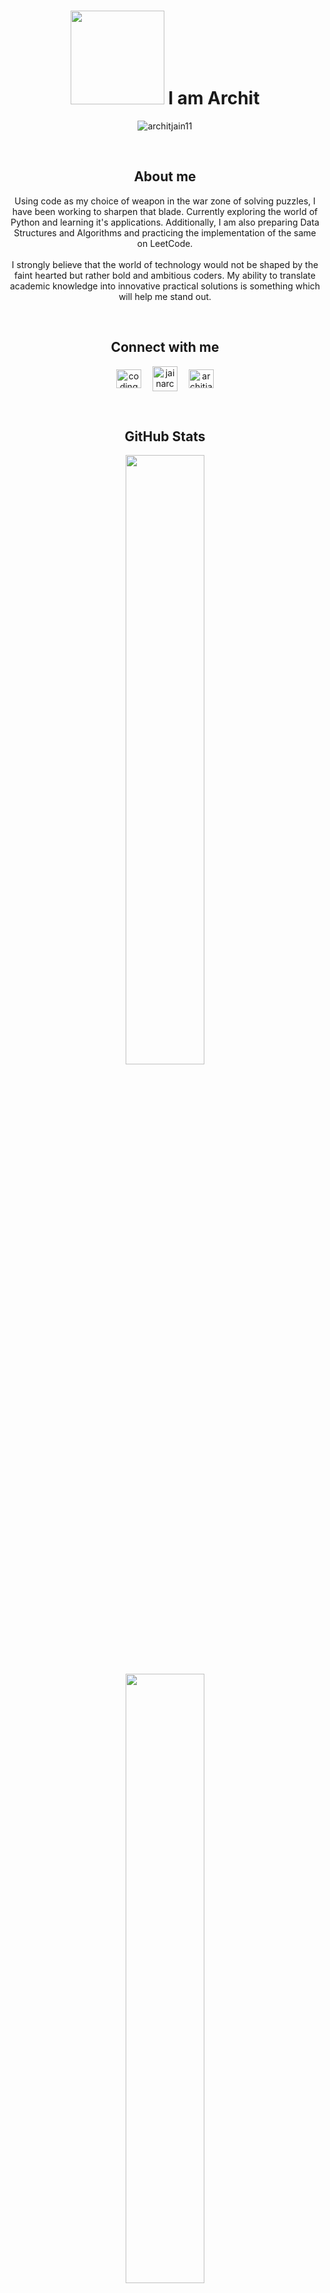 <!-- HEADING -->

<h1 align="center"><img src="https://user-images.githubusercontent.com/63463358/173118072-834c0298-52b7-4bcc-a7dc-5493088169b1.gif" width="150"> I am Archit</h1>
<!-- <h3 align="center">NSUT COE '24</h3> -->

<!-- PROFILE VISIT COUNT AND PROFILE TROPHY -->
<p align="center"> <img src="https://komarev.com/ghpvc/?username=architjain11&label=Profile%20views&color=0e75b6&style=flat" alt="architjain11" /> </p>
<!-- <p align="center"> <a href="https://github.com/architjain11/github-profile-trophy"><img src="https://github-profile-trophy.vercel.app/?username=architjain11&row=2&column=3&theme=onedark" alt="architjain11" /></a> </p> -->


<!-- ABOUT ME --> <br>
<h2 align="center">About me</h3>
<p align="center">
 Using code as my choice of weapon in the war zone of solving puzzles, I have been working to sharpen that blade. Currently exploring the world of Python and learning it's applications. Additionally, I am also preparing Data Structures and Algorithms and practicing the implementation of the same on LeetCode. 
  <br><br>
 I strongly believe that the world of technology would not be shaped by the faint hearted but rather bold and ambitious coders. My ability to translate academic knowledge into innovative practical solutions is something which will help me stand out.
 </p>

<!--
**architjain11/architjain11** is a ✨ _special_ ✨ repository because its `README.md` (this file) appears on your GitHub profile.

Here are some ideas to get you started:

- 🔭 I’m currently working on ...
- 🌱 I’m currently learning ...
- 👯 I’m looking to collaborate on ...
- 🤔 I’m looking for help with ...
- 💬 Ask me about ...
- 📫 How to reach me: ...
- 😄 Pronouns: ...
- ⚡ Fun fact: ...
-->


<!-- CONNECT WITH ME --> <br>
<h2 align="center">Connect with me</h3>
<p align="center">
<a href="https://twitter.com/codingspirits" target="_blank"><img align="center" src="https://user-images.githubusercontent.com/63463358/173126204-ccd39c5d-abe4-4c74-8e80-77bb3798b035.png" alt="codingspirits" height="30" width="40" /></a>&emsp;
<a href="https://www.linkedin.com/in/jainarchit11/" target="_blank"><img align="center" src="https://user-images.githubusercontent.com/63463358/173126217-5a1a4854-4e66-475c-99e6-e5bd755d95a0.png" alt="jainarchit11" height="40" width="40" /></a>&emsp;
<a href="mailto:architjain@gmail.com" target="_blank"><img align="center" src="https://user-images.githubusercontent.com/63463358/173123301-b4a66aad-f018-4bba-b37b-33c2642add95.png" alt="architjain@gmail.com" height="30" width="40" /></a>
</p>



<!-- GITHUB STATS --> <br>
<h2 align="center">GitHub Stats</h3>

<p align="center">

   <img height="50%" width="auto" src ="https://github-readme-stats.vercel.app/api?username=architjain11)](https://github.com/anuraghazra/github-readme-stats">
 
  <img height="50%" width="auto" src ="https://github-readme-stats.vercel.app/api?username=architjain11&show_icons=true&count_private=true&theme=darcula&hide_border=true&hide=issues,contribs&bg_color=00000000">
  <img height="50%" width="auto" src ="https://github-readme-stats.vercel.app/api/top-langs/?username=architjain11&layout=compact&hide_border=true&theme=darcula&bg_color=00000000&langs_count=6&hide=jupyter%20notebook,tex,css,php">
<!--   <img src ="https://github-readme-streak-stats.herokuapp.com?user=architjain11&theme=darcula&hide_border=true&background=FFFFFF00"> -->
</p>
